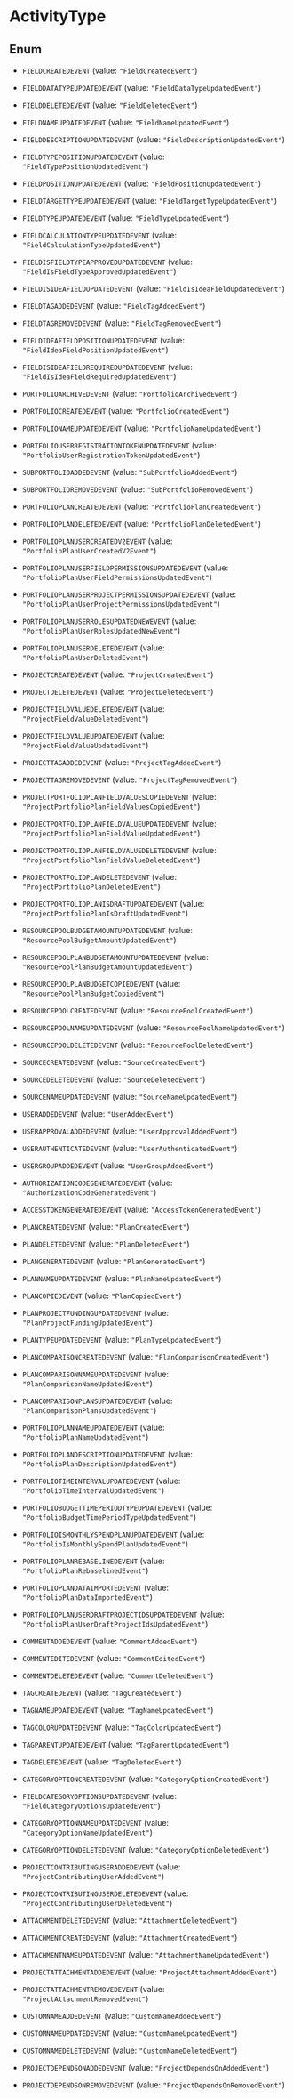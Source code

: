 
# ActivityType

## Enum


* `FIELDCREATEDEVENT` (value: `"FieldCreatedEvent"`)

* `FIELDDATATYPEUPDATEDEVENT` (value: `"FieldDataTypeUpdatedEvent"`)

* `FIELDDELETEDEVENT` (value: `"FieldDeletedEvent"`)

* `FIELDNAMEUPDATEDEVENT` (value: `"FieldNameUpdatedEvent"`)

* `FIELDDESCRIPTIONUPDATEDEVENT` (value: `"FieldDescriptionUpdatedEvent"`)

* `FIELDTYPEPOSITIONUPDATEDEVENT` (value: `"FieldTypePositionUpdatedEvent"`)

* `FIELDPOSITIONUPDATEDEVENT` (value: `"FieldPositionUpdatedEvent"`)

* `FIELDTARGETTYPEUPDATEDEVENT` (value: `"FieldTargetTypeUpdatedEvent"`)

* `FIELDTYPEUPDATEDEVENT` (value: `"FieldTypeUpdatedEvent"`)

* `FIELDCALCULATIONTYPEUPDATEDEVENT` (value: `"FieldCalculationTypeUpdatedEvent"`)

* `FIELDISFIELDTYPEAPPROVEDUPDATEDEVENT` (value: `"FieldIsFieldTypeApprovedUpdatedEvent"`)

* `FIELDISIDEAFIELDUPDATEDEVENT` (value: `"FieldIsIdeaFieldUpdatedEvent"`)

* `FIELDTAGADDEDEVENT` (value: `"FieldTagAddedEvent"`)

* `FIELDTAGREMOVEDEVENT` (value: `"FieldTagRemovedEvent"`)

* `FIELDIDEAFIELDPOSITIONUPDATEDEVENT` (value: `"FieldIdeaFieldPositionUpdatedEvent"`)

* `FIELDISIDEAFIELDREQUIREDUPDATEDEVENT` (value: `"FieldIsIdeaFieldRequiredUpdatedEvent"`)

* `PORTFOLIOARCHIVEDEVENT` (value: `"PortfolioArchivedEvent"`)

* `PORTFOLIOCREATEDEVENT` (value: `"PortfolioCreatedEvent"`)

* `PORTFOLIONAMEUPDATEDEVENT` (value: `"PortfolioNameUpdatedEvent"`)

* `PORTFOLIOUSERREGISTRATIONTOKENUPDATEDEVENT` (value: `"PortfolioUserRegistrationTokenUpdatedEvent"`)

* `SUBPORTFOLIOADDEDEVENT` (value: `"SubPortfolioAddedEvent"`)

* `SUBPORTFOLIOREMOVEDEVENT` (value: `"SubPortfolioRemovedEvent"`)

* `PORTFOLIOPLANCREATEDEVENT` (value: `"PortfolioPlanCreatedEvent"`)

* `PORTFOLIOPLANDELETEDEVENT` (value: `"PortfolioPlanDeletedEvent"`)

* `PORTFOLIOPLANUSERCREATEDV2EVENT` (value: `"PortfolioPlanUserCreatedV2Event"`)

* `PORTFOLIOPLANUSERFIELDPERMISSIONSUPDATEDEVENT` (value: `"PortfolioPlanUserFieldPermissionsUpdatedEvent"`)

* `PORTFOLIOPLANUSERPROJECTPERMISSIONSUPDATEDEVENT` (value: `"PortfolioPlanUserProjectPermissionsUpdatedEvent"`)

* `PORTFOLIOPLANUSERROLESUPDATEDNEWEVENT` (value: `"PortfolioPlanUserRolesUpdatedNewEvent"`)

* `PORTFOLIOPLANUSERDELETEDEVENT` (value: `"PortfolioPlanUserDeletedEvent"`)

* `PROJECTCREATEDEVENT` (value: `"ProjectCreatedEvent"`)

* `PROJECTDELETEDEVENT` (value: `"ProjectDeletedEvent"`)

* `PROJECTFIELDVALUEDELETEDEVENT` (value: `"ProjectFieldValueDeletedEvent"`)

* `PROJECTFIELDVALUEUPDATEDEVENT` (value: `"ProjectFieldValueUpdatedEvent"`)

* `PROJECTTAGADDEDEVENT` (value: `"ProjectTagAddedEvent"`)

* `PROJECTTAGREMOVEDEVENT` (value: `"ProjectTagRemovedEvent"`)

* `PROJECTPORTFOLIOPLANFIELDVALUESCOPIEDEVENT` (value: `"ProjectPortfolioPlanFieldValuesCopiedEvent"`)

* `PROJECTPORTFOLIOPLANFIELDVALUEUPDATEDEVENT` (value: `"ProjectPortfolioPlanFieldValueUpdatedEvent"`)

* `PROJECTPORTFOLIOPLANFIELDVALUEDELETEDEVENT` (value: `"ProjectPortfolioPlanFieldValueDeletedEvent"`)

* `PROJECTPORTFOLIOPLANDELETEDEVENT` (value: `"ProjectPortfolioPlanDeletedEvent"`)

* `PROJECTPORTFOLIOPLANISDRAFTUPDATEDEVENT` (value: `"ProjectPortfolioPlanIsDraftUpdatedEvent"`)

* `RESOURCEPOOLBUDGETAMOUNTUPDATEDEVENT` (value: `"ResourcePoolBudgetAmountUpdatedEvent"`)

* `RESOURCEPOOLPLANBUDGETAMOUNTUPDATEDEVENT` (value: `"ResourcePoolPlanBudgetAmountUpdatedEvent"`)

* `RESOURCEPOOLPLANBUDGETCOPIEDEVENT` (value: `"ResourcePoolPlanBudgetCopiedEvent"`)

* `RESOURCEPOOLCREATEDEVENT` (value: `"ResourcePoolCreatedEvent"`)

* `RESOURCEPOOLNAMEUPDATEDEVENT` (value: `"ResourcePoolNameUpdatedEvent"`)

* `RESOURCEPOOLDELETEDEVENT` (value: `"ResourcePoolDeletedEvent"`)

* `SOURCECREATEDEVENT` (value: `"SourceCreatedEvent"`)

* `SOURCEDELETEDEVENT` (value: `"SourceDeletedEvent"`)

* `SOURCENAMEUPDATEDEVENT` (value: `"SourceNameUpdatedEvent"`)

* `USERADDEDEVENT` (value: `"UserAddedEvent"`)

* `USERAPPROVALADDEDEVENT` (value: `"UserApprovalAddedEvent"`)

* `USERAUTHENTICATEDEVENT` (value: `"UserAuthenticatedEvent"`)

* `USERGROUPADDEDEVENT` (value: `"UserGroupAddedEvent"`)

* `AUTHORIZATIONCODEGENERATEDEVENT` (value: `"AuthorizationCodeGeneratedEvent"`)

* `ACCESSTOKENGENERATEDEVENT` (value: `"AccessTokenGeneratedEvent"`)

* `PLANCREATEDEVENT` (value: `"PlanCreatedEvent"`)

* `PLANDELETEDEVENT` (value: `"PlanDeletedEvent"`)

* `PLANGENERATEDEVENT` (value: `"PlanGeneratedEvent"`)

* `PLANNAMEUPDATEDEVENT` (value: `"PlanNameUpdatedEvent"`)

* `PLANCOPIEDEVENT` (value: `"PlanCopiedEvent"`)

* `PLANPROJECTFUNDINGUPDATEDEVENT` (value: `"PlanProjectFundingUpdatedEvent"`)

* `PLANTYPEUPDATEDEVENT` (value: `"PlanTypeUpdatedEvent"`)

* `PLANCOMPARISONCREATEDEVENT` (value: `"PlanComparisonCreatedEvent"`)

* `PLANCOMPARISONNAMEUPDATEDEVENT` (value: `"PlanComparisonNameUpdatedEvent"`)

* `PLANCOMPARISONPLANSUPDATEDEVENT` (value: `"PlanComparisonPlansUpdatedEvent"`)

* `PORTFOLIOPLANNAMEUPDATEDEVENT` (value: `"PortfolioPlanNameUpdatedEvent"`)

* `PORTFOLIOPLANDESCRIPTIONUPDATEDEVENT` (value: `"PortfolioPlanDescriptionUpdatedEvent"`)

* `PORTFOLIOTIMEINTERVALUPDATEDEVENT` (value: `"PortfolioTimeIntervalUpdatedEvent"`)

* `PORTFOLIOBUDGETTIMEPERIODTYPEUPDATEDEVENT` (value: `"PortfolioBudgetTimePeriodTypeUpdatedEvent"`)

* `PORTFOLIOISMONTHLYSPENDPLANUPDATEDEVENT` (value: `"PortfolioIsMonthlySpendPlanUpdatedEvent"`)

* `PORTFOLIOPLANREBASELINEDEVENT` (value: `"PortfolioPlanRebaselinedEvent"`)

* `PORTFOLIOPLANDATAIMPORTEDEVENT` (value: `"PortfolioPlanDataImportedEvent"`)

* `PORTFOLIOPLANUSERDRAFTPROJECTIDSUPDATEDEVENT` (value: `"PortfolioPlanUserDraftProjectIdsUpdatedEvent"`)

* `COMMENTADDEDEVENT` (value: `"CommentAddedEvent"`)

* `COMMENTEDITEDEVENT` (value: `"CommentEditedEvent"`)

* `COMMENTDELETEDEVENT` (value: `"CommentDeletedEvent"`)

* `TAGCREATEDEVENT` (value: `"TagCreatedEvent"`)

* `TAGNAMEUPDATEDEVENT` (value: `"TagNameUpdatedEvent"`)

* `TAGCOLORUPDATEDEVENT` (value: `"TagColorUpdatedEvent"`)

* `TAGPARENTUPDATEDEVENT` (value: `"TagParentUpdatedEvent"`)

* `TAGDELETEDEVENT` (value: `"TagDeletedEvent"`)

* `CATEGORYOPTIONCREATEDEVENT` (value: `"CategoryOptionCreatedEvent"`)

* `FIELDCATEGORYOPTIONSUPDATEDEVENT` (value: `"FieldCategoryOptionsUpdatedEvent"`)

* `CATEGORYOPTIONNAMEUPDATEDEVENT` (value: `"CategoryOptionNameUpdatedEvent"`)

* `CATEGORYOPTIONDELETEDEVENT` (value: `"CategoryOptionDeletedEvent"`)

* `PROJECTCONTRIBUTINGUSERADDEDEVENT` (value: `"ProjectContributingUserAddedEvent"`)

* `PROJECTCONTRIBUTINGUSERDELETEDEVENT` (value: `"ProjectContributingUserDeletedEvent"`)

* `ATTACHMENTDELETEDEVENT` (value: `"AttachmentDeletedEvent"`)

* `ATTACHMENTCREATEDEVENT` (value: `"AttachmentCreatedEvent"`)

* `ATTACHMENTNAMEUPDATEDEVENT` (value: `"AttachmentNameUpdatedEvent"`)

* `PROJECTATTACHMENTADDEDEVENT` (value: `"ProjectAttachmentAddedEvent"`)

* `PROJECTATTACHMENTREMOVEDEVENT` (value: `"ProjectAttachmentRemovedEvent"`)

* `CUSTOMNAMEADDEDEVENT` (value: `"CustomNameAddedEvent"`)

* `CUSTOMNAMEUPDATEDEVENT` (value: `"CustomNameUpdatedEvent"`)

* `CUSTOMNAMEDELETEDEVENT` (value: `"CustomNameDeletedEvent"`)

* `PROJECTDEPENDSONADDEDEVENT` (value: `"ProjectDependsOnAddedEvent"`)

* `PROJECTDEPENDSONREMOVEDEVENT` (value: `"ProjectDependsOnRemovedEvent"`)



